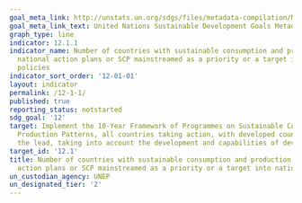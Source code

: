 ```yaml
---
goal_meta_link: http://unstats.un.org/sdgs/files/metadata-compilation/Metadata-Goal-12.pdf
goal_meta_link_text: United Nations Sustainable Development Goals Metadata (pdf 782kB)
graph_type: line
indicator: 12.1.1
indicator_name: Number of countries with sustainable consumption and production (SCP)
  national action plans or SCP mainstreamed as a priority or a target into national
  policies
indicator_sort_order: '12-01-01'
layout: indicator
permalink: /12-1-1/
published: true
reporting_status: notstarted
sdg_goal: '12'
target: Implement the 10-Year Framework of Programmes on Sustainable Consumption and
  Production Patterns, all countries taking action, with developed countries taking
  the lead, taking into account the development and capabilities of developing countries
target_id: '12.1'
title: Number of countries with sustainable consumption and production (SCP) national
  action plans or SCP mainstreamed as a priority or a target into national policies
un_custodian_agency: UNEP
un_designated_tier: '2'
---
```

